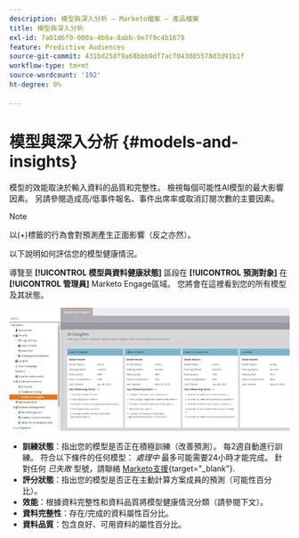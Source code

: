 ```yaml
---
description: 模型與深入分析 — Marketo檔案 — 產品檔案
title: 模型與深入分析
exl-id: 7a01d6f0-000a-4b9a-8abb-9e7f9c4b1679
feature: Predictive Audiences
source-git-commit: 431bd258f9a68bbb9df7acf043085578d3d91b1f
workflow-type: tm+mt
source-wordcount: '192'
ht-degree: 0%

---
```


# 模型與深入分析 {#models-and-insights}

模型的效能取決於輸入資料的品質和完整性。 檢視每個可能性AI模型的最大影響因素。 另請參閱造成高/低事件報名、事件出席率或取消訂閱次數的主要因素。

>[!NOTE]
>
>以(+)標籤的行為會對預測產生正面影響（反之亦然）。

以下說明如何評估您的模型健康情況。

導覽至 **[!UICONTROL 模型與資料健康狀態]** 區段在 **[!UICONTROL 預測對象]** 在 **[!UICONTROL 管理員]** Marketo Engage區域。 您將會在這裡看到您的所有模型及其狀態。

![影像1](assets/models-and-insights-1.png)

* **訓練狀態**：指出您的模型是否正在積極訓練（改善預測）。 每2週自動進行訓練。 符合以下條件的任何模型： _處理中_ 最多可能需要24小時才能完成。 針對任何 _已失敗_ 型號，請聯絡 [Marketo支援](https://nation.marketo.com/t5/Support/ct-p/Support){target="_blank"}.
* **評分狀態**：指出您的模型是否正在主動計算方案成員的預測（可能性百分比）。
* **效能**：根據資料完整性和資料品質將模型健康情況分類（請參閱下文）。
* **資料完整性**：存在/完成的資料屬性百分比。
* **資料品質**：包含良好、可用資料的屬性百分比。

